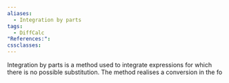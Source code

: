 ```yaml
---
aliases:
  - Integration by parts
tags:
  - DiffCalc
"References:": 
cssclasses:
---
```

Integration by parts is a method used to integrate expressions for which there is no possible substitution. 
The method realises a conversion in the fo